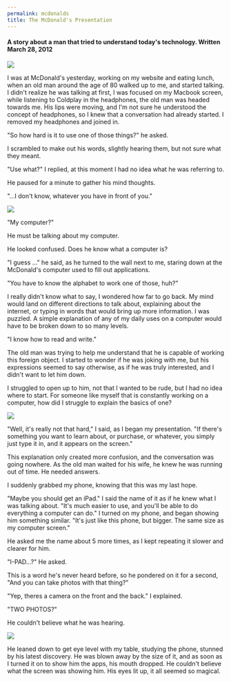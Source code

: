```yaml
---
permalink: mcdonalds
title: The McDonald's Presentation
---
```


#### A story about a man that tried to understand today's technology. Written March 28, 2012

![][image-1]

I was at McDonald's yesterday, working on my website and eating lunch, when an old man around the age of 80 walked up to me, and started talking. I didn't realize he was talking at first, I was focused on my Macbook screen, while listening to Coldplay in the headphones, the old man was headed towards me. His lips were moving, and I'm not sure he understood the concept of headphones, so I knew that a conversation had already started. I removed my headphones and joined in.

"So how hard is it to use one of those things?" he asked.

I scrambled to make out his words, slightly hearing them, but not sure what they meant.

"Use what?" I replied, at this moment I had no idea what he was referring to.

He paused for a minute to gather his mind thoughts.

"...I don't know, whatever you have in front of you."

![][image-2]

"My computer?"

He must be talking about my computer.

He looked confused. Does he know what a computer is?

"I guess ..." he said, as he turned to the wall next to me, staring down at the McDonald's computer used to fill out applications.

"You have to know the alphabet to work one of those, huh?”

I really didn't know what to say, I wondered how far to go back. My mind would land on different directions to talk about, explaining about the internet, or typing in words that would bring up more information. I was puzzled. A simple explanation of any of my daily uses on a computer would have to be broken down to so many levels.

"I know how to read and write."

The old man was trying to help me understand that he is capable of working this foreign object. I started to wonder if he was joking with me, but his expressions seemed to say otherwise, as if he was truly interested, and I didn't want to let him down.

I struggled to open up to him, not that I wanted to be rude, but I had no idea where to start. For someone like myself that is constantly working on a computer, how did I struggle to explain the basics of one?

![][image-3]

"Well, it's really not that hard," I said, as I began my presentation. "If there's something you want to learn about, or purchase, or whatever, you simply just type it in, and it appears on the screen."

This explanation only created more confusion, and the conversation was going nowhere. As the old man waited for his wife, he knew he was running out of time. He needed answers.

I suddenly grabbed my phone, knowing that this was my last hope.

"Maybe you should get an iPad." I said the name of it as if he knew what I was talking about. "It's much easier to use, and you'll be able to do everything a computer can do." I turned on my phone, and began showing him something similar. "It's just like this phone, but bigger. The same size as my computer screen."

He asked me the name about 5 more times, as I kept repeating it slower and clearer for him.

"I-PAD...?" He asked.

This is a word he's never heard before, so he pondered on it for a second, "And you can take photos with that thing?"

"Yep, theres a camera on the front and the back." I explained.

"TWO PHOTOS?"

He couldn't believe what he was hearing.

![][image-4]

He leaned down to get eye level with my table, studying the phone, stunned by his latest discovery. He was blown away by the size of it, and as soon as I turned it on to show him the apps, his mouth dropped. He couldn't believe what the screen was showing him. His eyes lit up, it all seemed so magical.

[image-1]:	http://f.cl.ly/items/2y3f0d2r3t1b0W2W0Z1G/1.jpg
[image-2]:	http://f.cl.ly/items/033z2T103T2s0D0Y432z/2.jpg
[image-3]:	http://f.cl.ly/items/150R0G3E2z0h023m3u40/3.jpg
[image-4]:	http://f.cl.ly/items/1Z1j133C0Z0t3h2C0T2b/4.jpg